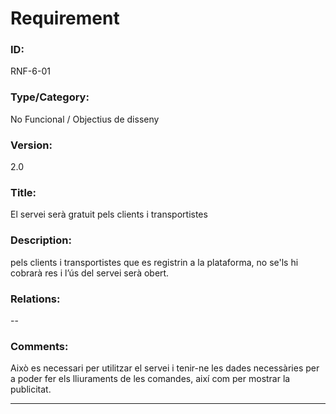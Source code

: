# Requirement

### ID:
RNF-6-01

### Type/Category:
No Funcional / Objectius de disseny

### Version:
2.0

### Title:
El servei serà gratuit pels clients i transportistes

### Description:
pels clients i transportistes que es registrin a la plataforma, no se'ls hi cobrarà res i l’ús del servei serà obert.

### Relations:
--

### Comments:
Això es necessari per utilitzar el servei i tenir-ne les dades necessàries per a poder fer els lliuraments de les comandes, així com per mostrar la publicitat.

---